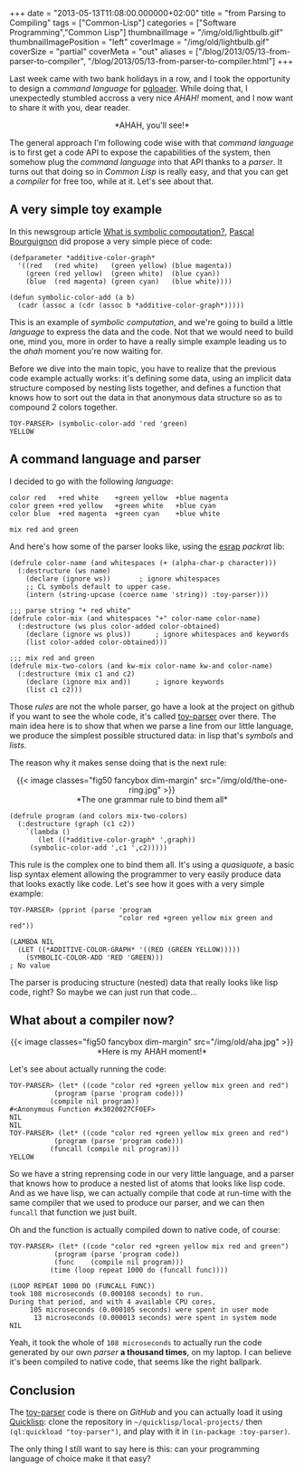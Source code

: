 +++
date = "2013-05-13T11:08:00.000000+02:00"
title = "from Parsing to Compiling"
tags = ["Common-Lisp"]
categories = ["Software Programming","Common Lisp"]
thumbnailImage = "/img/old/lightbulb.gif"
thumbnailImagePosition = "left"
coverImage = "/img/old/lightbulb.gif"
coverSize = "partial"
coverMeta = "out"
aliases = ["/blog/2013/05/13-from-parser-to-compiler",
           "/blog/2013/05/13-from-parser-to-compiler.html"]
+++

Last week came with two bank holidays in a row, and I took the opportunity
to design a 
*command language* for 
[pgloader](../../../pgsql/pgloader.html). While doing that, I unexpectedly
stumbled accross a very nice 
*AHAH!* moment, and I now want to share it with
you, dear reader.

<center>*AHAH, you'll see!*</center>

The general approach I'm following code wise with that 
*command language* is
to first get a code API to expose the capabilities of the system, then
somehow plug the 
*command language* into that API thanks to a 
*parser*. It turns
out that doing so in 
*Common Lisp* is really easy, and that you can get a
*compiler* for free too, while at it. Let's see about that.


## A very simple toy example

In this newsgroup article 
[What is symbolic compoutation?](https://groups.google.com/forum/?fromgroups=#!topic/comp.lang.lisp/JJxTBqf7scU), 
[Pascal Bourguignon](http://informatimago.com/)
did propose a very simple piece of code:

~~~
(defparameter *additive-color-graph*
  '((red   (red white)   (green yellow) (blue magenta))
    (green (red yellow)  (green white)  (blue cyan))
    (blue  (red magenta) (green cyan)   (blue white))))

(defun symbolic-color-add (a b)
  (cadr (assoc a (cdr (assoc b *additive-color-graph*)))))
~~~


This is an example of 
*symbolic computation*, and we're going to build a
little 
*language* to express the data and the code. Not that we would need to
build one, mind you, more in order to have a really simple example leading
us to the 
*ahah* moment you're now waiting for.

Before we dive into the main topic, you have to realize that the previous
code example actually works: it's defining some data, using an implicit data
structure composed by nesting lists together, and defines a function that
knows how to sort out the data in that anonymous data structure so as to
compound 2 colors together.

~~~
TOY-PARSER> (symbolic-color-add 'red 'green)
YELLOW
~~~



## A command language and parser

I decided to go with the following 
*language*:

~~~
color red   +red white    +green yellow  +blue magenta
color green +red yellow   +green white   +blue cyan
color blue  +red magenta  +green cyan    +blue white

mix red and green
~~~


And here's how some of the parser looks like, using the 
[esrap](http://nikodemus.github.io/esrap/) 
*packrat* lib:

~~~
(defrule color-name (and whitespaces (+ (alpha-char-p character)))
  (:destructure (ws name)
    (declare (ignore ws))		; ignore whitespaces
    ;; CL symbols default to upper case.
    (intern (string-upcase (coerce name 'string)) :toy-parser)))

;;; parse string "+ red white"
(defrule color-mix (and whitespaces "+" color-name color-name)
  (:destructure (ws plus color-added color-obtained)
    (declare (ignore ws plus))		; ignore whitespaces and keywords
    (list color-added color-obtained)))

;;; mix red and green
(defrule mix-two-colors (and kw-mix color-name kw-and color-name)
  (:destructure (mix c1 and c2)
    (declare (ignore mix and))		; ignore keywords
    (list c1 c2)))
~~~


Those 
*rules* are not the whole parser, go have a look at the project on
github if you want to see the whole code, it's called 
[toy-parser](https://github.com/dimitri/toy-parser) over there.
The main idea here is to show that when we parse a line from our little
language, we produce the simplest possible structured data: in lisp that's
*symbols* and 
*lists*.

The reason why it makes sense doing that is the next rule:

<center>
{{< image classes="fig50 fancybox dim-margin" src="/img/old/the-one-ring.jpg" >}}
</center>

<center>*The one grammar rule to bind them all*</center>

~~~
(defrule program (and colors mix-two-colors)
  (:destructure (graph (c1 c2))
    `(lambda ()
       (let ((*additive-color-graph* ',graph))
	 (symbolic-color-add ',c1 ',c2)))))
~~~


This rule is the complex one to bind them all. It's using a 
*quasiquote*, a
basic lisp syntax element allowing the programmer to very easily produce
data that looks exactly like code. Let's see how it goes with a very simple
example:

~~~
TOY-PARSER> (pprint (parse 'program
                           "color red +green yellow mix green and red"))

(LAMBDA NIL
  (LET ((*ADDITIVE-COLOR-GRAPH* '((RED (GREEN YELLOW)))))
    (SYMBOLIC-COLOR-ADD 'RED 'GREEN)))
; No value
~~~


The parser is producing structure (nested) data that really looks like lisp
code, right? So maybe we can just run that code...


## What about a compiler now?
<center>
{{< image classes="fig50 fancybox dim-margin" src="/img/old/aha.jpg" >}}
</center>

<center>*Here is my AHAH moment!*</center>

Let's see about actually running the code:

~~~
TOY-PARSER> (let* ((code "color red +green yellow mix green and red")
		   (program (parse 'program code)))
	      (compile nil program))
#<Anonymous Function #x3020027CF0EF>
NIL
NIL
TOY-PARSER> (let* ((code "color red +green yellow mix green and red")
		   (program (parse 'program code)))
	      (funcall (compile nil program)))
YELLOW
~~~


So we have a string reprensing code in our very little language, and a
parser that knows how to produce a nested list of atoms that looks like lisp
code. And as we have lisp, we can actually compile that code at run-time
with the same compiler that we used to produce our parser, and we can then
`funcall` that function we just built.

Oh and the function is actually compiled down to native code, of course:

~~~
TOY-PARSER> (let* ((code "color red +green yellow mix red and green")
		   (program (parse 'program code))
		   (func    (compile nil program)))
	      (time (loop repeat 1000 do (funcall func))))

(LOOP REPEAT 1000 DO (FUNCALL FUNC))
took 108 microseconds (0.000108 seconds) to run.
During that period, and with 4 available CPU cores,
     105 microseconds (0.000105 seconds) were spent in user mode
      13 microseconds (0.000013 seconds) were spent in system mode
NIL
~~~


Yeah, it took the whole of 
`108 microseconds` to actually run the code
generated by our own 
*parser* 
**a thousand times**, on my laptop. I can believe
it's been compiled to native code, that seems like the right ballpark.


## Conclusion

The 
[toy-parser](https://github.com/dimitri/toy-parser) code is there on 
*GitHub* and you can actually load it using
[Quicklisp](http://www.quicklisp.org/): clone the repository in 
`~/quicklisp/local-projects/` then
`(ql:quickload "toy-parser")`, and play with it in 
`(in-package :toy-parser)`.

The only thing I still want to say here is this: can your programming
language of choice make it that easy?
